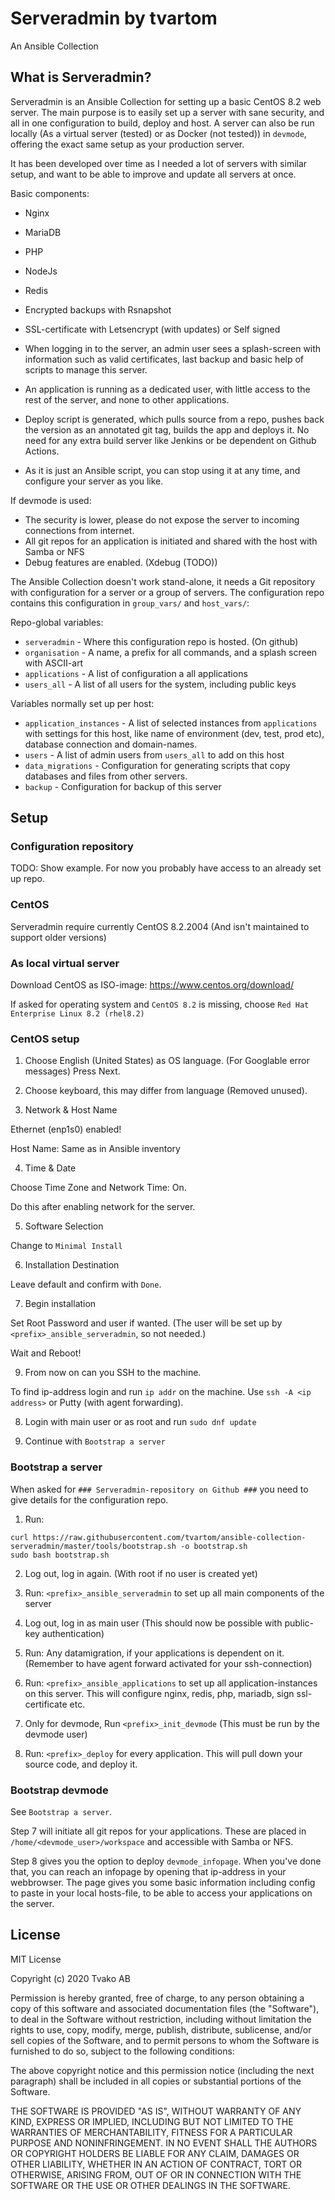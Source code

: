 # Serveradmin by tvartom

An Ansible Collection

## What is Serveradmin?

Serveradmin is an Ansible Collection for setting up a basic CentOS 8.2 web server.
The main purpose is to easily set up a server with sane security, and all in one configuration to build, deploy and host.
A server can also be run locally (As a virtual server (tested) or as Docker (not tested)) in `devmode`, offering the exact same setup as your production server.

It has been developed over time as I needed a lot of servers with similar setup, and want to be able to improve and update all servers at once.

Basic components:

* Nginx
* MariaDB
* PHP
* NodeJs
* Redis
* Encrypted backups with Rsnapshot
* SSL-certificate with Letsencrypt (with updates) or Self signed

* When logging in to the server, an admin user sees a splash-screen with information such as valid certificates, last backup and basic help of scripts to manage this server.
* An application is running as a dedicated user, with little access to the rest of the server, and none to other applications.
* Deploy script is generated, which pulls source from a repo, pushes back the version as an annotated git tag, builds the app and deploys it. No need for any extra build server like Jenkins or be dependent on Github Actions.

* As it is just an Ansible script, you can stop using it at any time, and configure your server as you like.

If devmode is used:

* The security is lower, please do not expose the server to incoming connections from internet.
* All git repos for an application is initiated and shared with the host with Samba or NFS
* Debug features are enabled. (Xdebug (TODO))

The Ansible Collection doesn't work stand-alone, it needs a Git repository with configuration for a server or a group of servers.
The configuration repo contains this configuration in `group_vars/` and `host_vars/`:

Repo-global variables:
* `serveradmin` - Where this configuration repo is hosted. (On github)
* `organisation` - A name, a prefix for all commands, and a splash screen with ASCII-art
* `applications` - A list of configuration a all applications
* `users_all` - A list of all users for the system, including public keys

Variables normally set up per host:
* `application_instances` - A list of selected instances from `applications` with settings for this host, like name of environment (dev, test, prod etc), database connection and domain-names.
* `users` - A list of admin users from `users_all` to add on this host
* `data_migrations` - Configuration for generating scripts that copy databases and files from other servers.
* `backup` - Configuration for backup of this server

## Setup

### Configuration repository

TODO: Show example.
For now you probably have access to an already set up repo.

### CentOS

Serveradmin require currently CentOS 8.2.2004 (And isn't maintained to support older versions)

### As local virtual server

Download CentOS as ISO-image: https://www.centos.org/download/

If asked for operating system and `CentOS 8.2` is missing, choose `Red Hat Enterprise Linux 8.2 (rhel8.2)`

### CentOS setup

1. Choose English (United States) as OS language. (For Googlable error messages) Press Next.

2. Choose keyboard, this may differ from language (Removed unused).

3. Network & Host Name

Ethernet (enp1s0) enabled!

Host Name: Same as in Ansible inventory

4. Time & Date

Choose Time Zone and Network Time: On.

Do this after enabling network for the server.

5. Software Selection

Change to `Minimal Install`

6. Installation Destination

Leave default and confirm with `Done`.

7. Begin installation

Set Root Password and user if wanted. (The user will be set up by `<prefix>_ansible_serveradmin`, so not needed.)

Wait and Reboot!

9. From now on can you SSH to the machine.

To find ip-address login and run `ip addr` on the machine.
Use `ssh -A <ip address>` or Putty (with agent forwarding).

8. Login with main user or as root and run `sudo dnf update`

9. Continue with `Bootstrap a server`

### Bootstrap a server

When asked for `### Serveradmin-repository on Github ###` you need to give details for the configuration repo.

1. Run:
```
curl https://raw.githubusercontent.com/tvartom/ansible-collection-serveradmin/master/tools/bootstrap.sh -o bootstrap.sh
sudo bash bootstrap.sh
```

2. Log out, log in again. (With root if no user is created yet)

3. Run: `<prefix>_ansible_serveradmin` to set up all main components of the server

4. Log out, log in as main user (This should now be possible with public-key authentication)

5. Run: Any datamigration, if your applications is dependent on it. (Remember to have agent forward activated for your ssh-connection)

6. Run: `<prefix>_ansible_applications` to set up all application-instances on this server. This will configure nginx, redis, php, mariadb, sign ssl-certificate etc.

7. Only for devmode, Run `<prefix>_init_devmode` (This must be run by the devmode user)

8. Run: `<prefix>_deploy` for every application. This will pull down your source code, and deploy it.

### Bootstrap devmode

See `Bootstrap a server`.

Step 7 will initiate all git repos for your applications. These are placed in `/home/<devmode_user>/workspace` and accessible with Samba or NFS.

Step 8 gives you the option to deploy `devmode_infopage`. When you've done that, you can reach an infopage by opening that ip-address in your webbrowser.
The page gives you some basic information including config to paste in your local hosts-file, to be able to access your applications on the server.

## License

MIT License

Copyright (c) 2020 Tvako AB

Permission is hereby granted, free of charge, to any person obtaining a copy of this software and associated documentation files (the "Software"), to deal in the Software without restriction, including without limitation the rights to use, copy, modify, merge, publish, distribute, sublicense, and/or sell copies of the Software, and to permit persons to whom the Software is furnished to do so, subject to the following conditions:

The above copyright notice and this permission notice (including the next paragraph) shall be included in all copies or substantial portions of the Software.

THE SOFTWARE IS PROVIDED "AS IS", WITHOUT WARRANTY OF ANY KIND, EXPRESS OR IMPLIED, INCLUDING BUT NOT LIMITED TO THE WARRANTIES OF MERCHANTABILITY, FITNESS FOR A PARTICULAR PURPOSE AND NONINFRINGEMENT. IN NO EVENT SHALL THE AUTHORS OR COPYRIGHT HOLDERS BE LIABLE FOR ANY CLAIM, DAMAGES OR OTHER LIABILITY, WHETHER IN AN ACTION OF CONTRACT, TORT OR OTHERWISE, ARISING FROM, OUT OF OR IN CONNECTION WITH THE SOFTWARE OR THE USE OR OTHER DEALINGS IN THE SOFTWARE.
